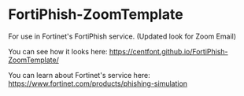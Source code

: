 # FortiPhish-ZoomTemplate
For use in Fortinet's FortiPhish service. (Updated look for Zoom Email)

You can see how it looks here: https://centfont.github.io/FortiPhish-ZoomTemplate/

You can learn about Fortinet's service here: https://www.fortinet.com/products/phishing-simulation
